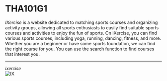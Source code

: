 # THA101G1
_IXercise_ is a website dedicated to matching sports courses and organizing activity groups, allowing all sports enthusiasts to easily find suitable sports courses and activities to enjoy the fun of sports. On IXercise, you can find various sports courses, including yoga, running, dancing, fitness, and more. Whether you are a beginner 
or have some sports foundation, we can find the right course for you. You can use the search function to find courses that interest you.
- - - 
_ixercise_  
![IX](https://github.com/sumin0608/THA101G1/assets/80056521/531784ea-7221-464f-9bee-091dc5cc3aff)
